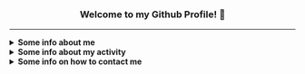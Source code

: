 <h3 align="center">Welcome to my Github Profile! 👋</h3>

***

<details><summary><strong>Some info about me</strong></summary><p>

- 🙋‍♂️ My name is **Vladislav** *(Владислав)*
-  🎂 I'm **19** years old
   - 📆 I celebrate my birthday on **June 22**
- 🏠 I'm currently living in **Gomel, Belarus** *(My hometown)*
  <!-- - 🚄 I dream of moving somewhere -->
- 🏫 I am currently studying at **Gomel State University**
  - **Faculty:** Mathematics and Programming Technologies
  - **Specialty:** Applied Informatics
  - Enrolled in **full-time** training
- 🗣 My primary language is **Russian**, but in most cases, I'm trying to speak **English** *(Approximate level: A2 - B1)*
- 💕 I am very passionate about **music** and **mobile photography**, as well as **creating beautiful interfaces** and **interesting projects**
- 👨‍🎓 Got the **Github Student Developer Pack** on **October 1, 2020**
- 💻 Using **MacBook Pro 13" 2020 (M1 - 16/512)**

</p></details>

<details><summary><strong>Some info about my activity</strong></summary><p>

- 📚 I'm currently learning:
  - **JavaScript**
  - **JavaScript Things:**
    - **TypeScript**
    - **Node.js, React, Svelte**
- ⌛ I've currently set on hold
   - **C#**
   - **Go**
   - **Python** *(Flask, Django)*
   - **Ruby** *(Ruby on Rails)*
   - **JavaScript**
- 🌱 I want to learn in the future:
  - **JavaScript Things:**
    - **Electron, Vue**
- ❌ I've currently stop learning:
   - **Java**
- 🏆 I've currently finished learning:
   - **C/С++/Pascal/SQL (Basics)**
- 🚧 I've contributed in:
   - [**ru.javascript.info**](https://github.com/javascript-tutorial/ru.javascript.info/pulls?q=is%3Apr+author%3ASecondThundeR)
   - [**archinstall**](https://github.com/archlinux/archinstall/pulls?q=is%3Apr+author%3ASecondThundeR)
   - [**Catogram**](https://github.com/Catogram/Catogram/pulls?q=is%3Apr+author%3ASecondThundeR)
   - [**evobot**](https://github.com/eritislami/evobot/pulls?q=is%3Apr+author%3ASecondThundeR)
   - [**windows-uwp**](https://github.com/MicrosoftDocs/windows-uwp/pulls?q=is%3Apr+author%3ASecondThundeR)
   - [**brands-in-russia**](https://github.com/virae/brands-in-russia/pulls?q=is%3Apr+author%3ASecondThundeR)
   - [**shikimori**](https://github.com/shikimori/shikimori/pulls?q=is%3Apr+author%3ASecondThundeR)
   - [**aiogram**](https://github.com/aiogram/aiogram/pulls?q=is%3Apr+author%3ASecondThundeR)
- 🛠 I've been working on such projects:
  - **Main Projects:**
     - [**Project Aether**](https://github.com/SecondThundeR/secondthunder.github.io) — My personal [landing page](https://secondthunder.github.io), written on pure HTML/CSS/JS
     - [***Scroball X***](https://github.com/SecondThundeR/Scroball-X) — Fork of [Scroball](https://github.com/peterjosling/scroball) by Peter Josling, where I made some changes to provide Google-like Material UI, Adless UX, Dark Theme, and many other visual improvements
       - Status: **Archived** 
     - [***DokiDoki-RenPy***](https://github.com/SecondThundeR/DokiDoki-RenPy) — Decompiled code of Original Doki Doki Literature Club *(non-Plus version)* for internal use in RenPy Launcher, e.g. modification or self-learning
       - Status: **Not maintained**
     - [***Ghosty***](https://github.com/SecondThundeR/ghosty) — Some random bot for Discord which was created just for fun and for some educational purposes
       - Status: **Archivied**
     - [***Webhook-Notifier***](https://github.com/SecondThundeR/Webhook-Notifier) - Simple Python script for posting to Discord *(Was written as a submodule for the main bot)*
       - Status: **Archived**
     - [***CodeStats to VK***](https://github.com/SecondThundeR/codestats-to-vk) - A Python script to get data from CodeStats API and set status on VK
       - Status: **Archived**
     - [***VK Reminder Bot***](https://github.com/SecondThundeR/vk-reminder-bot) - Just simple script for VK bot to remind something every hour with help of cronjobs
       - Status: **Archived**
     - [***SpotiChecker***](https://github.com/SecondThundeR/spotichecker) - A Python script to check for unavailable tracks in the "Liked Songs" section
       - Status: **Not maintained**
     - [**Shikithon**](https://github.com/SecondThundeR/shikithon) - Yet another Python wrapper for Shikimori API
     - [**svelte-vite-tailwind**](https://github.com/SecondThundeR/svelte-vite-tailwind) - Simple template for using Svelte + Tailwind in Vite
     - [**anti-premium-stickers-bot**](https://github.com/SecondThundeR/anti-premium-stickers-bot) - A simple TypeScript bot for auto-deleting Telegram premium stickers based on grammY library
  - **Figma Projects:**
    - [***OrbitReader***](https://www.figma.com/file/GsnLhc0IVJnofPt6yw3JZW/Orbit) - A quick sketch for one unreleased app
      - Status: **Archived**
    - [***Project Delta***](https://www.figma.com/file/Sk8zK5CWB7XjqRE0Uq5T04/Project-Delta) - Sketch and ideas for interesting player design
      - Status: **Archivied**
    - [***Telegram Contest Work***](https://www.figma.com/file/9wgUy3OaqY1Tloz4jtCIuU/Telegram-Contest-(SecondThundeR)) - My work for the [July contest for Designers](https://contest.com/docs/android-design-21) from the Telegram team
      - Status: **Finished**
      - Place: **4th** *(1000$)*
    - [***Unigram Redesign Contest***](https://www.figma.com/file/Ei6xUhhDvAshU06PAtGO1P/Codename-Micagram-(Unigram-Redesign)?node-id=178%3A100150&viewport=394%2C48%2C0.87) - My work for the [January contest for Designers](https://contest.com/win11-design) from the Telegram team
      - Status: **Finished**
      - Place: **2th** *(2000$)*

</p></details>

<details><summary><strong>Some info on how to contact me</strong></summary><p>

- 🌍 Here are several sites where you can follow me:
  - **[VK](https://vk.com/secondthunder)**
  - **[Twitter](https://twitter.com/scndthndr)**
  - **[Instagram](https://instagram.com/AwayFromGalaxy)**
  - **[Last.fm](https://last.fm/user/AwayFromGalaxy)**
  - **[Spotify](https://open.spotify.com/user/secondthunder)**
  - **[Code::Stats](https://codestats.net/users/AwayFromGalaxy)**
  - **[Shikimori](https://shikimori.one/SecondThundeR)**
  - **[Discord](https://discord.com/users/156081219866591232)** *(If link isn't working: SecondThundeR#4467)*

- 📫 The best way you can reach me:
  - ✈ **[Telegram](https://t.me/secondthunder)** or via 📧 **Email** - awayfromgalaxy@gmail.com
  - 🕖 My active time: **12 A.M. - 10 P.M.** *(UTC+3)*

</p></details>
